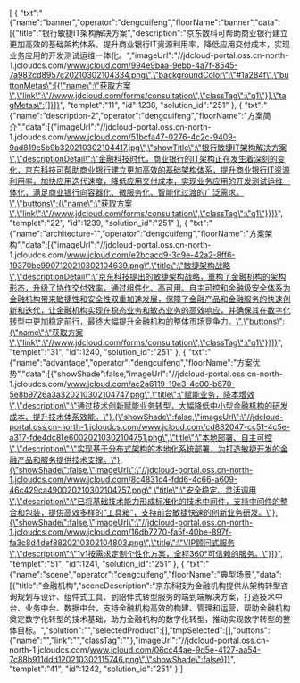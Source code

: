 [
	{
		"txt":"{\"name\":\"banner\",\"operator\":\"dengcuifeng\",\"floorName\":\"banner\",\"data\":[{\"title\":\"银行敏捷IT架构解决方案\",\"description\":\"京东数科可帮助商业银行建立更加高效的基础架构体系，提升商业银行IT资源利用率，降低应用交付成本，实现业务应用的开发测试运维一体化。\",\"imageUrl\":\"//jdcloud-portal.oss.cn-north-1.jcloudcs.com/www.jcloud.com/994e9baa-9ebb-4a7f-8545-7a982cd8957c20210302104334.png\",\"backgroundColor\":\"#1a284f\",\"buttonMetas\":[{\"name\":\"获取方案\",\"link\":\"//www.jdcloud.com/forms/consultation\",\"classTag\":\"q1\"}],\"tagMetas\":[]}]}",
		"templet":"11",
		"id":1238,
		"solution_id":"251"
	},
	{
		"txt":"{\"name\":\"description-2\",\"operator\":\"dengcuifeng\",\"floorName\":\"方案简介\",\"data\":[{\"imageUrl\":\"//jdcloud-portal.oss.cn-north-1.jcloudcs.com/www.jcloud.com/51bcfa47-0276-4c2c-9409-9ad819c5b9b320210302104417.jpg\",\"showTitle\":\"银行敏捷IT架构解决方案\",\"descriptionDetail\":\"金融科技时代，商业银行的IT架构正在发生着深刻的变化，京东科技可帮助商业银行建立更加高效的基础架构体系，提升商业银行IT资源利用率，加快应用迭代速度，降低应用交付成本，实现业务应用的开发测试运维一体化，满足商业银行向容器化、微服务化、智能化过渡的广泛需求。\",\"buttons\":{\"name\":\"获取方案\",\"link\":\"//www.jdcloud.com/forms/consultation\",\"classTag\":\"q1\"}}]}",
		"templet":"22",
		"id":1239,
		"solution_id":"251"
	},
	{
		"txt":"{\"name\":\"architecture-1\",\"operator\":\"dengcuifeng\",\"floorName\":\"方案架构\",\"data\":[{\"imageUrl\":\"//jdcloud-portal.oss.cn-north-1.jcloudcs.com/www.jcloud.com/e2bcacd9-3c9e-42a2-8ff6-19370be9907120210302104639.png\",\"title\":\"敏捷架构战略\",\"descriptionDetail\":\"京东科技提出的敏捷架构战略，重构了金融机构的架构形态，升级了协作交付效率，通过组件化、高可用、自主可控和金融级安全体系为金融机构带来敏捷性和安全性双重加速发展，保障了金融产品和金融服务的快速创新和迭代，让金融机构实现在稳态业务和敏态业务的高效响应，并确保其在数字化转型中更加稳定前行，最终大幅提升金融机构的整体市场竞争力。\",\"buttons\":{\"name\":\"获取方案\",\"link\":\"//www.jdcloud.com/forms/consultation\",\"classTag\":\"q1\"}}]}",
		"templet":"31",
		"id":1240,
		"solution_id":"251"
	},
	{
		"txt":"{\"name\":\"advantage\",\"operator\":\"dengcuifeng\",\"floorName\":\"方案优势\",\"data\":[{\"showShade\":false,\"imageUrl\":\"//jdcloud-portal.oss.cn-north-1.jcloudcs.com/www.jcloud.com/ac2a6119-19e3-4c00-b670-5e8b9726a3a320210302104747.png\",\"title\":\"赋能业务，降本增效\",\"description\":\"通过技术创新赋能业务转型，大幅降低中小型金融机构的研发成本、提升技术体系效能。\"},{\"showShade\":false,\"imageUrl\":\"//jdcloud-portal.oss.cn-north-1.jcloudcs.com/www.jcloud.com/cd882047-cc51-4c5e-a317-fde4dc81e60020210302104751.png\",\"title\":\"本地部署、自主可控\",\"description\":\"实现基于分布式架构的本地化系统部署，为打造敏捷开发的金融产品和服务提供技术支撑。\"},{\"showShade\":false,\"imageUrl\":\"//jdcloud-portal.oss.cn-north-1.jcloudcs.com/www.jcloud.com/8c4831c4-fdd6-4c66-a609-46c429ca490020210302104757.png\",\"title\":\"安全稳定、灵活调用\",\"description\":\"已将基础技术能力形成标准化的技术中间件，支持中间件的整合和包装，提供高效多样的“工具箱”，支持前台敏捷快速的创新业务研发。\"},{\"showShade\":false,\"imageUrl\":\"//jdcloud-portal.oss.cn-north-1.jcloudcs.com/www.jcloud.com/16db7270-fa5f-40be-897f-fa3c8d4def8820210302104803.png\",\"title\":\"VIP顾问式服务\",\"description\":\"1v1按需求定制个性化方案，全程360°可信赖的服务。\"}]}",
		"templet":"51",
		"id":1241,
		"solution_id":"251"
	},
	{
		"txt":"{\"name\":\"scene\",\"operator\":\"dengcuifeng\",\"floorName\":\"典型场景\",\"data\":[{\"title\":\"金融机构\",\"sceneDescription\":\"京东科技为金融机构提供从架构转型咨询规划与设计、组件式工具、到陪伴式转型服务的端到端解决方案，打造技术中台、业务中台、数据中台，支持金融机构高效的构建、管理和运营，帮助金融机构奠定数字化转型的技术基础，助力金融机构的数字化转型，推动实现数字转型的整体目标。\",\"solution\":\"\",\"selectedProduct\":[],\"tmpSelected\":[],\"buttons\":{\"name\":\"\",\"link\":\"\",\"classTag\":\"\"},\"imageUrl\":\"//jdcloud-portal.oss.cn-north-1.jcloudcs.com/www.jcloud.com/06cc44ae-9d5e-4127-aa54-7c88b911ddd120210302115746.png\",\"showShade\":false}]}",
		"templet":"41",
		"id":1242,
		"solution_id":"251"
	}
]